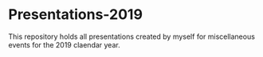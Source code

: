 # Presentations-2019
This repository holds all presentations created by myself for miscellaneous events for the 2019 claendar year.
